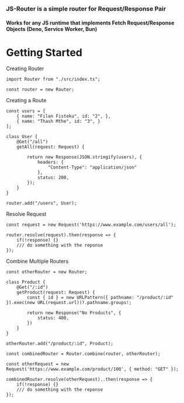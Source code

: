 ### JS-Router is a simple router for Request/Response Pair

#### Works for any JS runtime that implements Fetch Request/Response Objects (Deno, Service Worker, Bun)
# Getting Started

Creating Router

```
import Router from "./src/index.ts";

const router = new Router;
```
Creating a Route
```
const users = [
    { name: "Filan Fisteku", id: "2", },
    { name: "Thash Mthe", id: "3", }
];

class User {
    @Get("/all")
    getAll(request: Request) {

        return new Response(JSON.stringify(users), {
            headers: {
                "Content-Type": "application/json"
            },
            status: 200,
        });
    }
}

router.add("/users", User);
```
Resolve Request
```
const request = new Request('https://www.example.com/users/all');

router.resolve(request).then(response => {
    if(!response) {}
    /// do something with the reponse
});
```

Combine Multiple Routers
```
const otherRouter = new Router;

class Product {
    @Get("/:id")
    getProduct(request: Request) {
        const { id } = new URLPattern({ pathname: "/product/:id" }).exec(new URL(request.url))?.pathname.groups!;

        return new Response("No Products", {
            status: 400,
        })
    }
}

otherRouter.add("/product/:id", Product);

const combinedRouter = Router.combine(router, otherRouter); 

const otherRequest = new Request('https://www.example.com/product/100', { method: "GET" });

combinedRouter.resolve(otherRequest)..then(response => {
    if(!response) {}
    /// do something with the reponse
});

```
